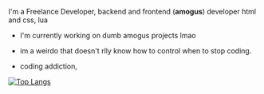 I'm a Freelance Developer, backend and frontend (**amogus**)
developer html and css, lua

- I'm currently working on dumb amogus projects lmao

- im a weirdo that doesn't rlly know how to control when to stop coding.
- coding addiction,

[![Top Langs](https://github-readme-stats.vercel.app/api/top-langs/?username=elledeveloper&langs_count=8)](https://github.com/anuraghazra/github-readme-stats)

